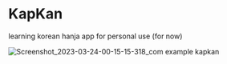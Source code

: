 # KapKan
learning korean hanja app for personal use (for now)

![Screenshot_2023-03-24-00-15-15-318_com example kapkan](https://user-images.githubusercontent.com/50712640/227249377-adfe32f3-c91f-40fd-8cad-cff8f3c4d415.jpg)
